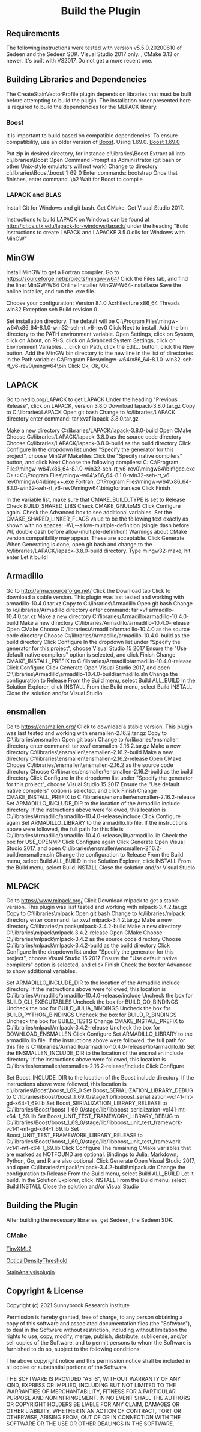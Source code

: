 <h1 align="center">Build the Plugin</h1>

## Requirements

The following instructions were tested with version v5.5.0.20200610 of Sedeen and the Sedeen SDK. 
Visual Studio 2017 only. , CMake 3.13 or newer.
It's built with VS2017. Do not get a more recent one.


## Building Libraries and Dependencies

The CreateStainVectorProfile plugin depends on libraries that must be built 
before attempting to build the plugin. The installation order presented here 
is required to build the dependencies for the MLPACK library.


### Boost

It is important to build based on compatible dependencies. To ensure compatibility, use an older version of [Boost](https://www.boost.org/). Using 1.69.0.
[Boost 1.69.0](https://dl.bintray.com/boostorg/release/1.69.0/source/boost_1_69_0.zip)

Put zip in desired directory, for instance c:\libraries\Boost
Extract all into c:\libraries\Boost
Open Command Prompt as Administrator (git bash or other Unix-style emulators will not work)
Change to directory c:\libraries\Boost\boost_1_69_0
Enter commands:
bootstrap
Once that finishes, enter command
.\b2
Wait for Boost to compile


### LAPACK and BLAS

Install Git for Windows and git bash. Get CMake. Get Visual Studio 2017.

Instructions to build LAPACK on Windows can be found at
http://icl.cs.utk.edu/lapack-for-windows/lapack/
under the heading "Build Instructions to create LAPACK and LAPACKE 3.5.0 dlls for Windows with MinGW"

MinGW
-----
Install MinGW to get a Fortran compiler.
Go to https://sourceforge.net/projects/mingw-w64/
Click the Files tab, and find the line:
MinGW-W64 Online Installer
    MinGW-W64-install.exe
Save the online installer, and run the .exe file.

Choose your configuration:
Version 8.1.0
Acrhitecture x86_64
Threads win32
Exception seh
Build revision 0

Set installation directory. The default will be 
C:\Program Files\mingw-w64\x86_64-8.1.0-win32-seh-rt_v6-rev0
Click Next to install.
Add the bin directory to the PATH environment variable.
Open Settings, click on System, click on About, on RHS, click on Advanced System Settings, click on Environment Variables..., click on Path, click the Edit... button, click the New button.
Add the MinGW bin directory to the new line in the list of directories in the Path variable:
C:\Program Files\mingw-w64\x86_64-8.1.0-win32-seh-rt_v6-rev0\mingw64\bin
Click Ok, Ok, Ok.


LAPACK
------
Go to netlib.org/LAPACK to get LAPACK
Under the heading "Previous Release", click on LAPACK, version 3.8.0
Download lapack-3.8.0.tar.gz
Copy to C:\libraries\LAPACK
Open git bash
Change to /c/libraries/LAPACK directory
enter command: tar xvzf lapack-3.8.0.tar.gz

Make a new directory C:/libraries/LAPACK/lapack-3.8.0-build
Open CMake
Choose C:/libraries/LAPACK/lapack-3.8.0 as the source code directory
Choose C:/libraries/LAPACK/lapack-3.8.0-build as the build directory
Click Configure
In the dropdown list under "Specify the generator for this project", choose MinGW Makefiles
Click the "Specify native compilers" button, and click Next
Choose the following compilers:
C: C:\Program Files\mingw-w64\x86_64-8.1.0-win32-seh-rt_v6-rev0\mingw64\bin\gcc.exe
C++: C:\Program Files\mingw-w64\x86_64-8.1.0-win32-seh-rt_v6-rev0\mingw64\bin\g++.exe
Fortran: C:\Program Files\mingw-w64\x86_64-8.1.0-win32-seh-rt_v6-rev0\mingw64\bin\gfortran.exe
Click Finish

In the variable list, make sure that CMAKE_BUILD_TYPE is set to Release
Check BUILD_SHARED_LIBS
Check CMAKE_GNUtoMS
Click Configure again.
Check the Advanced box to see additional variables.
Set the CMAKE_SHARED_LINKER_FLAGS value to be the following text exactly as shown with no spaces:
-Wl,--allow-multiple-definition
(single dash before Wl, double dash before allow-multiple-definition)
Warnings about CMake version compatibility may appear. These are acceptable.
Click Generate.
When Generating is done, open git bash and change to the /c/libraries/LAPACK/lapack-3.8.0-build directory.
Type mingw32-make, hit enter
Let it build!


Armadillo
---------
Go to http://arma.sourceforge.net/
Click the Download tab
Click to download a stable version. This plugin was last tested and working with armadillo-10.4.0.tar.xz
Copy to C:\libraries\Armadillo
Open git bash
Change to /c/libraries/Armadillo directory
enter command: tar xvf armadillo-10.4.0.tar.xz
Make a new directory C:/libraries/Armadillo/armadillo-10.4.0-build
Make a new directory C:/libraries/Armadillo/armadillo-10.4.0-release
Open CMake
Choose C:/libraries/Armadillo/armadillo-10.4.0 as the source code directory
Choose C:/libraries/Armadillo/armadillo-10.4.0-build as the build directory
Click Configure
In the dropdown list under "Specify the generator for this project", choose Visual Studio 15 2017
Ensure the "Use default native compilers" option is selected, and click Finish
Change CMAKE_INSTALL_PREFIX to C:/libraries/Armadillo/armadillo-10.4.0-release
Click Configure
Click Generate
Open Visual Studio 2017, and open C:\libraries\Armadillo\armadillo-10.4.0-build\armadillo.sln
Change the configuration to Release
From the Build menu, select Build ALL_BUILD
In the Solution Explorer, click INSTALL
From the Build menu, select Build INSTALL
Close the solution and/or Visual Studio


ensmallen
---------
Go to https://ensmallen.org/
Click to download a stable version. This plugin was last tested and working with ensmallen-2.16.2.tar.gz
Copy to C:\libraries\ensmallen
Open git bash
Change to /c/libraries/ensmallen directory
enter command: tar xvzf ensmallen-2.16.2.tar.gz
Make a new directory C:\libraries\ensmallen\ensmallen-2.16.2-build
Make a new directory C:\libraries\ensmallen\ensmallen-2.16.2-release
Open CMake
Choose C:/libraries/ensmallen\ensmallen-2.16.2 as the source code directory
Choose C:/libraries/ensmallen\ensmallen-2.16.2-build as the build directory
Click Configure
In the dropdown list under "Specify the generator for this project", choose Visual Studio 15 2017
Ensure the "Use default native compilers" option is selected, and click Finish
Change CMAKE_INSTALL_PREFIX to C:/libraries/ensmallen\ensmallen-2.16.2-release
Set ARMADILLO_INCLUDE_DIR to the location of the Armadillo include directory. If the instructions above were followed, this location is C:/libraries/Armadillo/armadillo-10.4.0-release/include
Click Configure again
Set ARMADILLO_LIBRARY to the armadillo.lib file. If the instructions above were followed, the full path for this file is C:/libraries/Armadillo/armadillo-10.4.0-release/lib/armadillo.lib
Check the box for USE_OPENMP
Click Configure again
Click Generate
Open Visual Studio 2017, and open C:\libraries\ensmallen\ensmallen-2.16.2-build\ensmallen.sln
Change the configuration to Release
From the Build menu, select Build ALL_BUILD
In the Solution Explorer, click INSTALL
From the Build menu, select Build INSTALL
Close the solution and/or Visual Studio


MLPACK
------
Go to https://www.mlpack.org/
Click Download mlpack to get a stable version. This plugin was last tested and working with mlpack-3.4.2.tar.gz
Copy to C:\libraries\mlpack
Open git bash
Change to /c/libraries/mlpack directory
enter command: tar xvzf mlpack-3.4.2.tar.gz
Make a new directory C:\libraries\mlpack\mlpack-3.4.2-build
Make a new directory C:\libraries\mlpack\mlpack-3.4.2-release
Open CMake
Choose C:/libraries/mlpack\mlpack-3.4.2 as the source code directory
Choose C:/libraries/mlpack\mlpack-3.4.2-build as the build directory
Click Configure
In the dropdown list under "Specify the generator for this project", choose Visual Studio 15 2017
Ensure the "Use default native compilers" option is selected, and click Finish
Check the box for Advanced to show additional variables.

Set ARMADILLO_INCLUDE_DIR to the location of the Armadillo include directory. If the instructions above were followed, this location is C:/libraries/Armadillo/armadillo-10.4.0-release/include
Uncheck the box for BUILD_CLI_EXECUTABLES
Uncheck the box for BUILD_GO_BINDINGS
Uncheck the box for BUILD_JULIA_BINDINGS
Uncheck the box for BUILD_PYTHON_BINDINGS
Uncheck the box for BUILD_R_BINDINGS
Uncheck the box for BUILD_TESTS
Change CMAKE_INSTALL_PREFIX to C:/libraries/mlpack\mlpack-3.4.2-release
Uncheck the box for DOWNLOAD_ENSMALLEN 
Click Configure
Set ARMADILLO_LIBRARY to the armadillo.lib file. If the instructions above were followed, the full path for this file is C:/libraries/Armadillo/armadillo-10.4.0-release/lib/armadillo.lib
Set the ENSMALLEN_INCLUDE_DIR to the location of the ensmallen include directory. If the instructions above were followed, this location is C:/libraries/ensmallen/ensmallen-2.16.2-release/include
Click Configure

Set Boost_INCLUDE_DIR to the location of the Boost include directory. If the instructions above were followed, this location is c:\libraries\Boost\boost_1_69_0
Set Boost_SERIALIZATION_LIBRARY_DEBUG to C:/libraries/Boost/boost_1_69_0/stage/lib/libboost_serialization-vc141-mt-gd-x64-1_69.lib
Set Boost_SERIALIZATION_LIBRARY_RELEASE to C:/libraries/Boost/boost_1_69_0/stage/lib/libboost_serialization-vc141-mt-x64-1_69.lib
Set Boost_UNIT_TEST_FRAMEWORK_LIBRARY_DEBUG to C:/libraries/Boost/boost_1_69_0/stage/lib/libboost_unit_test_framework-vc141-mt-gd-x64-1_69.lib
Set Boost_UNIT_TEST_FRAMEWORK_LIBRARY_RELEASE to C:/libraries/Boost/boost_1_69_0/stage/lib/libboost_unit_test_framework-vc141-mt-x64-1_69.lib
Click Configure
The remaining CMake variables that are marked as NOTFOUND are optional. Bindings to Julia, Markdown, Python, Go, and R are also optional.
Click Generate
Open Visual Studio 2017, and open C:\libraries\mlpack\mlpack-3.4.2-build\mlpack.sln
Change the configuration to Release
From the Build menu, select Build ALL_BUILD
Let it build.
In the Solution Explorer, click INSTALL
From the Build menu, select Build INSTALL
Close the solution and/or Visual Studio







## Building the Plugin

After building the necessary libraries, get Sedeen, the Sedeen SDK.

### CMake

[TinyXML2](https://github.com/leethomason/tinyxml2.git)

[OpticalDensityThreshold](https://github.com/sedeen-piip-plugins/OpticalDensityThreshold.git)

[StainAnalysisplugin](https://github.com/sedeen-piip-plugins/StainAnalysis-plugin.git)


## Copyright & License

Copyright (c) 2021 Sunnybrook Research Institute

Permission is hereby granted, free of charge, to any person obtaining a copy
of this software and associated documentation files (the "Software"), to deal
in the Software without restriction, including without limitation the rights
to use, copy, modify, merge, publish, distribute, sublicense, and/or sell
copies of the Software, and to permit persons to whom the Software is
furnished to do so, subject to the following conditions:

The above copyright notice and this permission notice shall be included in all
copies or substantial portions of the Software.

THE SOFTWARE IS PROVIDED "AS IS", WITHOUT WARRANTY OF ANY KIND, EXPRESS OR
IMPLIED, INCLUDING BUT NOT LIMITED TO THE WARRANTIES OF MERCHANTABILITY,
FITNESS FOR A PARTICULAR PURPOSE AND NONINFRINGEMENT. IN NO EVENT SHALL THE
AUTHORS OR COPYRIGHT HOLDERS BE LIABLE FOR ANY CLAIM, DAMAGES OR OTHER
LIABILITY, WHETHER IN AN ACTION OF CONTRACT, TORT OR OTHERWISE, ARISING FROM,
OUT OF OR IN CONNECTION WITH THE SOFTWARE OR THE USE OR OTHER DEALINGS IN THE
SOFTWARE.